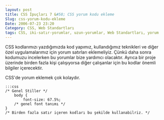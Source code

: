 ```yaml
---
layout: post
title: CSS İpuçları 7 &#58; CSS yorum kodu ekleme
Slug: css-yorum-kodu-ekleme
Date: 2006-07-23 23:20
Category: CSS, Web Standartları
tags: CSS, iki-satır-yorumlar, uzun-yorumlar, Web Standartları, yorum
---
```


CSS kodlarımızı yazdığımızda kod yapımız, kullandığımız teknikleri ve
diğer özel uygulamalarımız için yorum satırları eklemeliyiz. Çünkü daha
sonra kodumuzu incelerken bu yorumlar bize yardımcı olacaktır. Ayrıca
bir proje üzerinde birden fazla kişi çalışıyorsa diğer çalışanlar için
bu kodlar önemli bilgiler içerecektir.

CSS'de yorum eklemek çok kolaydır.

	:::css
	/* Genel Stiller */
		body {
			font-size: 67.5%;
		/* genel font tanımı */
	}
	/* Birden fazla satır içeren kodları bu şekilde kullanabilriz. */

